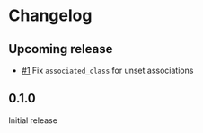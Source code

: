 # Changelog

## Upcoming release

* [#1][1] Fix `associated_class` for unset associations

## 0.1.0

Initial release

[1]: https://github.com/fishbrain/administrate-field-belongs_to_search/issues/1
